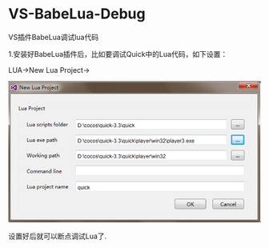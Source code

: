 # VS-BabeLua-Debug
VS插件BabeLua调试lua代码

1.安装好BabeLua插件后，比如要调试Quick中的Lua代码，如下设置：

LUA->New Lua Project->

![image](https://github.com/heluicare/VS-BabeLua-Debug/raw/master/screenshots/image.png)

设置好后就可以断点调试Lua了.

